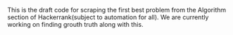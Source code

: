 This is the draft code for scraping the first best problem from the Algorithm section of Hackerrank(subject to automation for all). We are currently working on finding grouth truth along with this. 
